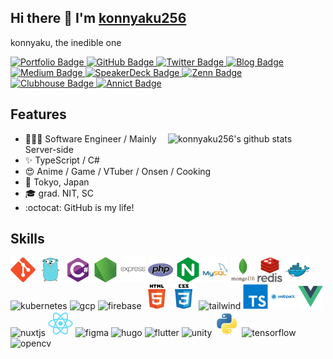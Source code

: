 ## Hi there :wave:  I'm [konnyaku256](https://twitter.com/konnyaku256)

konnyaku, the inedible one

<!--
**konnyaku256/konnyaku256** is a ✨ _special_ ✨ repository because its `README.md` (this file) appears on your GitHub profile.
-->

<p align="left">
  <a href="https://konnyaku256.dev">
    <img height="24" src="https://img.shields.io/badge/-konnyaku256.dev-eeeeee?style=flat-square&logo=Google-Chrome&&logoColor=ffffff&label=Portfolio&labelColor=34495e" alt="Portfolio Badge">
  </a>
  <a href="https://github.com/konnyaku256">
    <img height="24" src="https://img.shields.io/badge/-konnyaku256-eeeeee?style=flat-square&logo=GitHub&label=GitHub&labelColor=24292e" alt="GitHub Badge">
  </a>
  <a href="http://twitter.com/konnyaku256">
    <img height="24" src="https://img.shields.io/badge/-konnyaku256-eeeeee?style=flat-square&logo=Twitter&logoColor=ffffff&label=Twitter&labelColor=1DA1F2" alt="Twitter Badge">
  </a>
  <a href="https://blog.konnyaku256.dev">
    <img height="24" src="https://img.shields.io/badge/-blog.konnyaku256.dev-eeeeee?style=flat-square&logo=RSS&label=Blog&labelColor=34495e" alt="Blog Badge">
  </a>
  <a href="https://medium.com/@konnyaku256">
    <img height="24" src="https://img.shields.io/badge/-@konnyaku256-eeeeee?style=flat-square&logo=Medium&label=Medium&labelColor=03a87c" alt="Medium Badge">
  </a>
  <a href="https://speakerdeck.com/konnyaku256">
    <img height="24" src="https://img.shields.io/badge/-konnyaku256-eeeeee?style=flat-square&logo=Speaker-Deck&label=SpeakerDeck&labelColor=009287" alt="SpeakerDeck Badge">
  </a>
  <a href="https://zenn.dev/konnyaku256">
    <img height="24" src="https://img.shields.io/badge/-konnyaku256-eeeeee?style=flat-square&logo=Zenn&label=Zenn" alt="Zenn Badge">
  </a>
  <a href="">
    <img height="24" src="https://img.shields.io/badge/-konnyaku256-eeeeee?style=flat-square&logo=Joinclubhouse&label=Clubhouse&labelColor=4f4f4f" alt="Clubhouse Badge">
  </a>
  <a href="https://annict.jp/@konnyaku256/watched">
    <img height="24" src="https://img.shields.io/badge/-konnyaku256-eeeeee?style=flat-square&label=Annict&labelColor=f85b73" alt="Annict Badge">
  </a>
</p>

## Features

<img align="right" alt="konnyaku256's github stats" width="50%" src="https://github-readme-stats.vercel.app/api?username=konnyaku256&count_private=true&show_icons=true&bg_color=34495e&title_color=fff&text_color=fff&icon_color=fff">

- 👨🏻‍💻 Software Engineer / Mainly Server-side
- ✨ TypeScript / C#
- 😍 Anime / Game / VTuber / Onsen / Cooking
- 🏡 Tokyo, Japan
- 🎓 grad. NIT, SC
- :octocat: GitHub is my life!

## Skills
<p align="left">
  <img src="https://raw.githubusercontent.com/devicons/devicon/master/icons/git/git-original.svg" alt="git" width="40" height="40"/>
  <img src="https://raw.githubusercontent.com/devicons/devicon/master/icons/go/go-original.svg" alt="go" width="40" height="40"/>
  <img src="https://raw.githubusercontent.com/devicons/devicon/master/icons/csharp/csharp-original.svg" alt="csharp" width="40" height="40"/>
  <img src="https://raw.githubusercontent.com/devicons/devicon/master/icons/nodejs/nodejs-original.svg" alt="nodejs" width="40" height="40"/>
  <img src="https://raw.githubusercontent.com/devicons/devicon/master/icons/express/express-original-wordmark.svg" alt="express" width="40" height="40"/>
  <img src="https://raw.githubusercontent.com/devicons/devicon/master/icons/php/php-original.svg" alt="php" width="40" height="40"/>
  
  <img src="https://raw.githubusercontent.com/devicons/devicon/master/icons/nginx/nginx-original.svg" alt="nginx" width="40" height="40"/>
  <img src="https://raw.githubusercontent.com/devicons/devicon/master/icons/mysql/mysql-original-wordmark.svg" alt="mysql" width="40" height="40"/>
  <img src="https://raw.githubusercontent.com/devicons/devicon/master/icons/mongodb/mongodb-original-wordmark.svg" alt="mongodb" width="40" height="40"/>
  <img src="https://raw.githubusercontent.com/devicons/devicon/master/icons/redis/redis-original-wordmark.svg" alt="redis" width="40" height="40"/>
  
  <img src="https://raw.githubusercontent.com/devicons/devicon/master/icons/docker/docker-original.svg" alt="docker" width="40" height="40"/>
  <img src="https://www.vectorlogo.zone/logos/kubernetes/kubernetes-icon.svg" alt="kubernetes" width="40" height="40"/>
  
  <img src="https://www.vectorlogo.zone/logos/google_cloud/google_cloud-icon.svg" alt="gcp" width="40" height="40"/>
  <img src="https://www.vectorlogo.zone/logos/firebase/firebase-icon.svg" alt="firebase" width="40" height="40"/>
  
  <img src="https://raw.githubusercontent.com/devicons/devicon/master/icons/html5/html5-original-wordmark.svg" alt="html5" width="40" height="40"/>
  <img src="https://raw.githubusercontent.com/devicons/devicon/master/icons/css3/css3-original-wordmark.svg" alt="css3" width="40" height="40"/>
  <img src="https://www.vectorlogo.zone/logos/tailwindcss/tailwindcss-icon.svg" alt="tailwind" width="40" height="40"/>
  
  <img src="https://raw.githubusercontent.com/devicons/devicon/master/icons/typescript/typescript-original.svg" alt="typescript" width="40" height="40"/>
  <img src="https://raw.githubusercontent.com/devicons/devicon/master/icons/webpack/webpack-original-wordmark.svg" alt="webpack" width="40" height="40"/>
  <img src="https://raw.githubusercontent.com/devicons/devicon/master/icons/vuejs/vuejs-original.svg" alt="vuejs" width="40" height="40"/>
  <img src="https://www.vectorlogo.zone/logos/nuxtjs/nuxtjs-icon.svg" alt="nuxtjs" width="40" height="40"/>
  <img src="https://raw.githubusercontent.com/devicons/devicon/master/icons/react/react-original.svg" alt="react" width="40" height="40"/>
  
  <img src="https://www.vectorlogo.zone/logos/figma/figma-icon.svg" alt="figma" width="40" height="40"/>
  
  <img src="https://api.iconify.design/logos-hugo.svg" alt="hugo" width="40" height="40"/>
  
  <img src="https://www.vectorlogo.zone/logos/flutterio/flutterio-icon.svg" alt="flutter" width="40" height="40"/>

  <img src="https://www.vectorlogo.zone/logos/unity3d/unity3d-icon.svg" alt="unity" width="40" height="40"/>
  
  <img src="https://raw.githubusercontent.com/devicons/devicon/master/icons/python/python-original.svg" alt="python" width="40" height="40"/>
  <img src="https://www.vectorlogo.zone/logos/tensorflow/tensorflow-icon.svg" alt="tensorflow" width="40" height="40"/>
  <img src="https://www.vectorlogo.zone/logos/opencv/opencv-icon.svg" alt="opencv" width="40" height="40"/>
</p>

